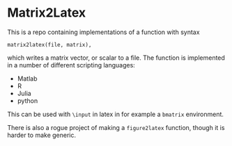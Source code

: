 # Matrix2Latex
This is a repo containing implementations of a function with syntax
```
matrix2latex(file, matrix),
```
which writes a matrix vector, or scalar to a file.
The function is implemented in a number of different scripting languages:
  * Matlab
  * R
  * Julia
  * python

This can be used with `\input` in latex in for example a `bmatrix` environment.

There is also a rogue project of making a `figure2latex` function, though it is harder to make generic.
